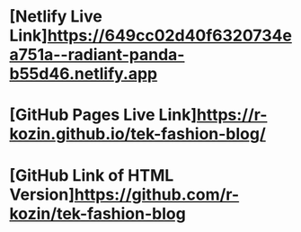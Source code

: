 # [Netlify Live Link]https://649cc02d40f6320734ea751a--radiant-panda-b55d46.netlify.app
# [GitHub Pages Live Link]https://r-kozin.github.io/tek-fashion-blog/
# [GitHub Link of HTML Version]https://github.com/r-kozin/tek-fashion-blog